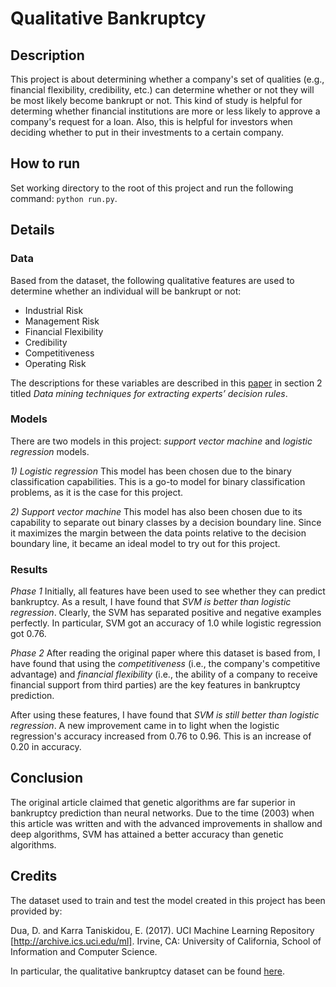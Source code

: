 # Qualitative Bankruptcy

## Description
This project is about determining whether a company's set of qualities (e.g., financial flexibility, credibility, etc.) can determine whether or not they will be most likely become bankrupt or not. This kind of study is helpful for determing whether financial institutions are more or less likely to approve a company's request for a loan. Also, this is helpful for investors when deciding whether to put in their investments to a certain company.

## How to run
Set working directory to the root of this project and run the following command:
```python run.py```.

## Details

### Data
Based from the dataset, the following qualitative features are used to determine whether an individual will be bankrupt or not:
- Industrial Risk
- Management Risk
- Financial Flexibility
- Credibility
- Competitiveness
- Operating Risk

The descriptions for these variables are described in this [paper](https://pdfs.semanticscholar.org/e9f9/1b103539087b2df1edf40d13de455417e270.pdf) in section 2 titled *Data mining techniques for extracting experts’ decision rules*.

### Models
There are two models in this project: *support vector machine* and *logistic regression* models.

*1) Logistic regression*
This model has been chosen due to the binary classification capabilities. This is a go-to model for binary classification problems, as it is the case for this project.

*2) Support vector machine*
This model has also been chosen due to its capability to separate out binary classes by a decision boundary line. Since it maximizes the margin between the data points relative to the decision boundary line, it became an ideal model to try out for this project.

### Results
*Phase 1*
Initially, all features have been used to see whether they can predict bankruptcy. As a result, I have found that *SVM is better than logistic regression*. Clearly, the SVM has separated positive and negative examples perfectly. In particular, SVM got an accuracy of 1.0 while logistic regression got 0.76.

*Phase 2*
After reading the original paper where this dataset is based from, I have found that using the *competitiveness* (i.e., the company's competitive advantage) and *financial flexibility* (i.e., the ability of a company to receive financial support from third parties) are the key features in bankruptcy prediction.

After using these features, I have found that *SVM is still better than logistic regression*. A new improvement came in to light when the logistic regression's accuracy increased from 0.76 to 0.96. This is an increase of 0.20 in accuracy.

## Conclusion
The original article claimed that genetic algorithms are far superior in bankruptcy prediction than neural networks. Due to the time (2003) when this article was written and with the advanced improvements in shallow and deep algorithms, SVM has attained a better accuracy than genetic algorithms.

## Credits
The dataset used to train and test the model created in this project has been provided by:

Dua, D. and Karra Taniskidou, E. (2017). UCI Machine Learning Repository [http://archive.ics.uci.edu/ml]. Irvine, CA: University of California, School of Information and Computer Science.

In particular, the qualitative bankruptcy dataset can be found [here](https://archive.ics.uci.edu/ml/datasets/Qualitative_Bankruptcy).
